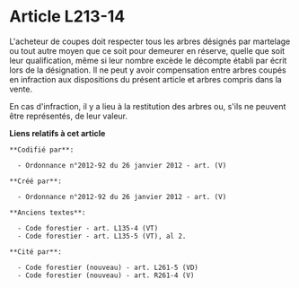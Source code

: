 # Article L213-14

L'acheteur de coupes doit respecter tous les arbres désignés par martelage ou tout autre moyen que ce soit pour demeurer en
réserve, quelle que soit leur qualification, même si leur nombre excède le décompte établi par écrit lors de la désignation.
Il ne peut y avoir compensation entre arbres coupés en infraction aux dispositions du présent article et arbres compris dans
la vente.

En cas d'infraction, il y a lieu à la restitution des arbres ou, s'ils ne peuvent être représentés, de leur valeur.

**Liens relatifs à cet article**

	**Codifié par**:

	  - Ordonnance n°2012-92 du 26 janvier 2012 - art. (V)

	**Créé par**:

	  - Ordonnance n°2012-92 du 26 janvier 2012 - art. (V)

	**Anciens textes**:

	  - Code forestier - art. L135-4 (VT)
	  - Code forestier - art. L135-5 (VT), al 2.

	**Cité par**:

	  - Code forestier (nouveau) - art. L261-5 (VD)
	  - Code forestier (nouveau) - art. R261-4 (V)
